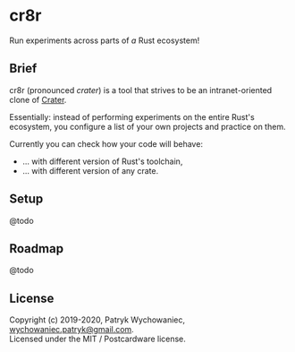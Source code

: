 # cr8r

Run experiments across parts of _a_ Rust ecosystem!

## Brief

cr8r (pronounced _crater_) is a tool that strives to be an intranet-oriented clone of [Crater](https://github.com/rust-lang/crater).

Essentially: instead of performing experiments on the entire Rust's ecosystem, you configure a list of your own
projects and practice on them.

Currently you can check how your code will behave:
- ... with different version of Rust's toolchain,
- ... with different version of any crate.

## Setup

@todo

## Roadmap

@todo

## License

Copyright (c) 2019-2020, Patryk Wychowaniec, wychowaniec.patryk@gmail.com.    
Licensed under the MIT / Postcardware license.